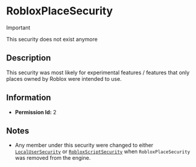 # RobloxPlaceSecurity

> [!IMPORTANT]
> This security does not exist anymore

## Description
This security was most likely for experimental features / features that only places owned by Roblox were intended to use.

## Information
- **Permission Id:** 2

## Notes
- Any member under this security were changed to either [`LocalUserSecurity`](./3%20-%20LocalUserSecurity) or [`RobloxScriptSecurity`](./5%20-%20RobloxScriptSecurity) when `RobloxPlaceSecurity` was removed from the engine.
